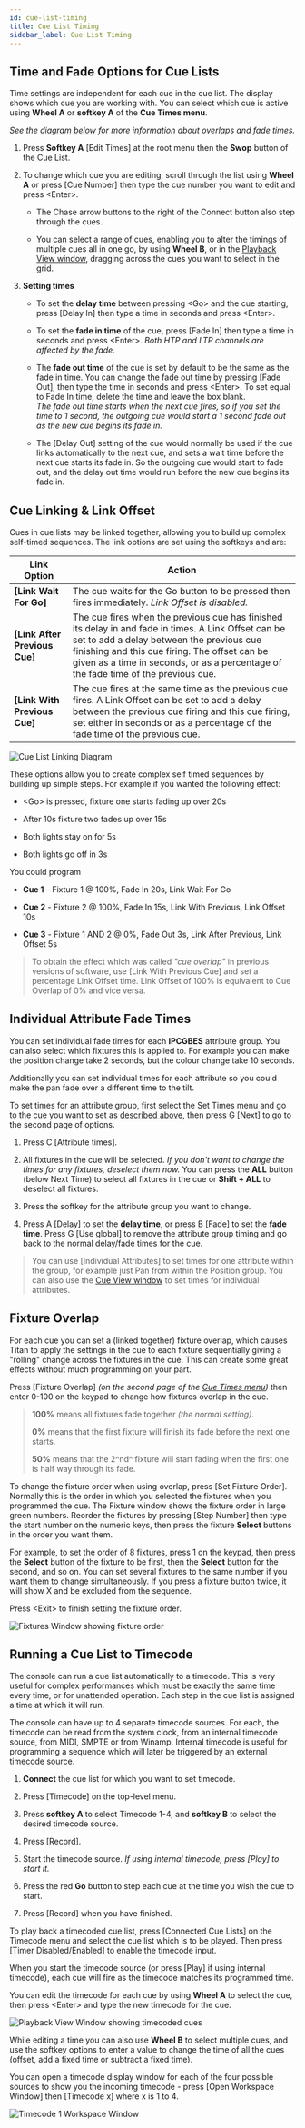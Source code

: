 ```yaml
---
id: cue-list-timing
title: Cue List Timing
sidebar_label: Cue List Timing
---
```


Time and Fade Options for Cue Lists
-----------------------------------

Time settings are independent for each cue in the cue list. The display
shows which cue you are working with. You can select which cue is active
using **Wheel A** or **softkey A** of the **Cue Times menu**.

*See the [diagram below](#cue-linking--link-offset) for more information about overlaps and fade times.*

1. Press **Softkey A** \[Edit Times\] at the root menu then the **Swop** button
of the Cue List.

2. To change which cue you are editing, scroll through the list using
**Wheel A** or press \[Cue Number\] then type the cue number you want to
edit and press \<Enter\>. 
	
	- The Chase arrow buttons to the right of the
Connect button also step through the cues.

	- You can select a range of cues, enabling you to alter the timings of
    multiple cues all in one go, by using **Wheel B**, or in the [Playback
    View window](editing-cue-lists.md#playback-view-window), dragging across the cues you want to select in the
    grid.

3. **Setting times**

    -   To set the **delay time** between pressing \<Go\> and the cue starting,
    press \[Delay In\] then type a time in seconds and press \<Enter\>.

    -   To set the **fade in time** of the cue, press \[Fade In\] then type a
    time in seconds and press \<Enter\>. *Both HTP and LTP channels are
    affected by the fade.*

    -   The **fade out time** of the cue is set by default to be the same as the
    fade in time. You can change the fade out time by pressing \[Fade
    Out\], then type the time in seconds and press \<Enter\>. To set
    equal to Fade In time, delete the time and leave the box blank.\
    *The fade out time starts when the next cue fires, so if you set the
    time to 1 second, the outgoing cue would start a 1 second fade out
    as the new cue begins its fade in.*

    -   The \[Delay Out\] setting of the cue would normally be used if the
    cue links automatically to the next cue, and sets a wait time
    before the next cue starts its fade in. So the outgoing cue would
    start to fade out, and the delay out time would run before the new
    cue begins its fade in.

Cue Linking & Link Offset
-------------------------

Cues in cue lists may be linked together, allowing you to build up
complex self-timed sequences. The link options are set using the
softkeys and are:

Link Option | Action
---|---
**\[Link Wait For Go\]** | The cue waits for the Go button to be pressed then fires immediately. *Link Offset is disabled.*
**\[Link After Previous Cue\]** | The cue fires when the previous cue has finished its delay in and fade in times. A Link Offset can be set to add a delay between the previous cue finishing and this cue firing. The offset can be given as a time in seconds, or as a percentage of the fade time of the previous cue.
**\[Link With Previous Cue\]** | The cue fires at the same time as the previous cue fires. A Link Offset can be set to add a delay between the previous cue firing and this cue firing, set either in seconds or as a percentage of the fade time of the previous cue.

![Cue List Linking Diagram](/docs/images/Cue-List-Linking-Diagram.png)

These options allow you to create complex
self timed sequences by building up simple steps. For example if you
wanted the following effect:

-   \<Go\> is pressed, fixture one starts fading up over 20s

-   After 10s fixture two fades up over 15s

-   Both lights stay on for 5s

-   Both lights go off in 3s

You could program

-   **Cue 1** - Fixture 1 @ 100%, Fade In 20s, Link Wait For Go

-   **Cue 2** - Fixture 2 @ 100%, Fade In 15s, Link With Previous, Link
    Offset 10s

-   **Cue 3** - Fixture 1 AND 2 @ 0%, Fade Out 3s, Link After Previous, Link
    Offset 5s

> To obtain the effect which was called *"cue overlap"* in previous versions of software, use \[Link With Previous Cue\] and set a percentage Link Offset time. Link Offset of 100% is equivalent to Cue Overlap of 0% and vice versa.

Individual Attribute Fade Times
-------------------------------

You can set individual fade times for each **IPCGBES** attribute group. You
can also select which fixtures this is applied to. For example you can
make the position change take 2 seconds, but the colour change take 10
seconds.

Additionally you can set individual times for each attribute so you
could make the pan fade over a different time to the tilt.

To set times for an attribute group, first select the Set Times menu and
go to the cue you want to set as [described above](#time-and-fade-options-for-cue-lists), then press G \[Next\]
to go to the second page of options.

1. Press C \[Attribute times\].

2. All fixtures in the cue will be selected. *If you don't want to
change the times for any fixtures, deselect them now.* You can press the
**ALL** button (below Next Time) to select all fixtures in the cue or
**Shift + ALL** to deselect all fixtures.

3. Press the softkey for the attribute group you want to change.

4. Press A \[Delay\] to set the **delay time**, or press B \[Fade\] to set
the **fade time**. Press G \[Use global\] to remove the attribute group
timing and go back to the normal delay/fade times for the cue.

>  You can use \[Individual Attributes\] to set times for one attribute
    within the group, for example just Pan from within the Position
    group. You can also use the [Cue View window](editing-cue-lists.md#editing-values-in-cue-view-window) to set times for
    individual attributes.

Fixture Overlap
---------------

For each cue you can set a (linked together) fixture overlap, which
causes Titan to apply the settings in the cue to each fixture
sequentially giving a "rolling" change across the fixtures in the cue.
This can create some great effects without much programming on your
part.

Press \[Fixture Overlap\] *(on the second page of the [Cue Times menu](#time-and-fade-options-for-cue-lists))*
then enter 0-100 on the keypad to change how fixtures overlap in the
cue.

>   **100%** means all fixtures fade together *(the normal setting)*.
>
>   **0%** means that the first fixture will finish its fade before the next
>   one starts.
>
>   **50%** means that the 2^nd^ fixture will start fading when
>   the first one is half way through its fade.

To change the fixture order when using overlap, press \[Set Fixture
Order\]. Normally this is the order in which you selected the
fixtures when you programmed the cue. The Fixture window shows the
fixture order in large green numbers. Reorder the fixtures by
pressing \[Step Number\] then type the start number on the numeric
keys, then press the fixture **Select** buttons in the order you want
them.

For example, to set the order of 8 fixtures, press 1 on the
keypad, then press the **Select** button of the fixture to be first,
then the **Select** button for the second, and so on. You can set
several fixtures to the same number if you want them to change
simultaneously. If you press a fixture button twice, it will show X and be excluded
from the sequence.

Press \<Exit\> to finish setting the fixture order.

![Fixtures Window showing fixture order](/docs/images/Fixtures-Window-showing-fixture-order.png)

Running a Cue List to Timecode
------------------------------

[](https://youtu.be/1abZT_ffIvs?t=20)

The console can run a cue list automatically to a timecode. This is very
useful for complex performances which must be exactly the same time
every time, or for unattended operation. Each step in the cue list is
assigned a time at which it will run.

The console can have up to 4 separate timecode sources. For each, the
timecode can be read from the system clock, from an internal timecode
source, from MIDI, SMPTE or from Winamp. Internal timecode is useful for
programming a sequence which will later be triggered by an external
timecode source.

1. **Connect** the cue list for which you want to set timecode.

2. Press \[Timecode\] on the top-level menu.

3. Press **softkey A** to select Timecode 1-4, and **softkey B** to select the desired
timecode source.

4. Press \[Record\].

5. Start the timecode source. *If using internal timecode, press
\[Play\] to start it.*

6. Press the red **Go** button to step each cue at the time you wish the
cue to start.

7. Press \[Record\] when you have finished.

To play back a timecoded cue list, press \[Connected Cue Lists\] on the
Timecode menu and select the cue list which is to be played. Then press
\[Timer Disabled/Enabled\] to enable the timecode input.

When you start the timecode source (or press \[Play\] if using internal
timecode), each cue will fire as the timecode matches its programmed
time.

You can edit the timecode for each cue by using **Wheel A** to select the
cue, then press \<Enter\> and type the new timecode for the cue.

![Playback View Window showing timecoded cues](/docs/images/Playback-View-Window-showing-timecoded-cues.png)

While editing a time you can also use **Wheel B** to select multiple cues,
and use the softkey options to enter a value to change the time of all
the cues (offset, add a fixed time or subtract a fixed time).

You can open a timecode display window for each of the four possible
sources to show you the incoming timecode - press \[Open Workspace
Window\] then \[Timecode x\] where x is 1 to 4.

![Timecode 1 Workspace Window](/docs/images/Timecode-1-Workspace-Window.png)